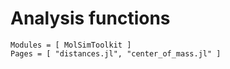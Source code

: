 # Analysis functions

```@autodocs
Modules = [ MolSimToolkit ]
Pages = [ "distances.jl", "center_of_mass.jl" ]
```


